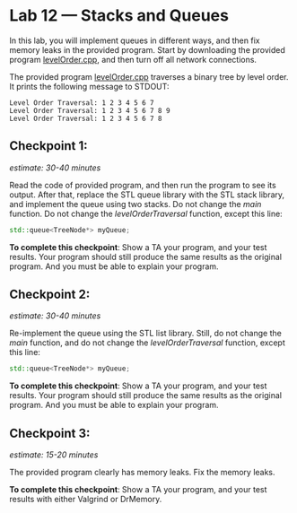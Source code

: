 # Lab 12 — Stacks and Queues

In this lab, you will implement queues in different ways, and then fix memory leaks in the provided program. Start by downloading the provided program [levelOrder.cpp](levelOrder.cpp), and then turn off all network connections.

The provided program [levelOrder.cpp](levelOrder.cpp) traverses a binary tree by level order. It prints the following message to STDOUT:

```console
Level Order Traversal: 1 2 3 4 5 6 7
Level Order Traversal: 1 2 3 4 5 6 7 8 9
Level Order Traversal: 1 2 3 4 5 6 7 8
```

## Checkpoint 1:

*estimate: 30-40 minutes*

Read the code of provided program, and then run the program to see its output. After that, replace the STL queue library with the STL stack library, and implement the queue using two stacks. Do not change the *main* function. Do not change the *levelOrderTraversal* function, except this line:

```cpp
std::queue<TreeNode*> myQueue;
```

**To complete this checkpoint**: Show a TA your program, and your test results. Your program should still produce the same results as the original program. And you must be able to explain your program.

## Checkpoint 2:

*estimate: 30-40 minutes*

Re-implement the queue using the STL list library. Still, do not change the *main* function, and do not change the *levelOrderTraversal* function, except this line:

```cpp
std::queue<TreeNode*> myQueue;
```

**To complete this checkpoint**: Show a TA your program, and your test results. Your program should still produce the same results as the original program. And you must
 be able to explain your program.

## Checkpoint 3:

*estimate: 15-20 minutes*

The provided program clearly has memory leaks. Fix the memory leaks.

**To complete this checkpoint**: Show a TA your program, and your test results with either Valgrind or DrMemory.
